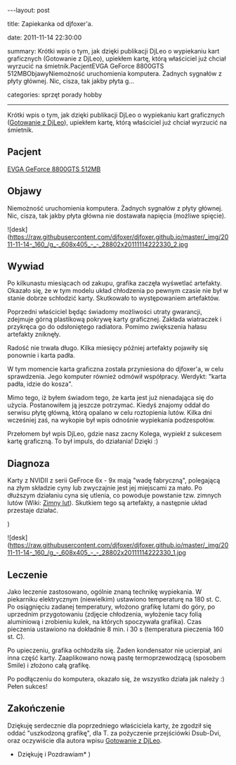 ﻿---layout:     post
title:      Zapiekanka od djfoxer&#39;a.
date:       2011-11-14 22:30:00
summary:    Krótki wpis o tym, jak dzięki publikacji DjLeo o wypiekaniu kart graficznych (Gotowanie z DjLeo), upiekłem kartę, którą właściciel już chciał wyrzucić na śmietnik.PacjentEVGA GeForce 8800GTS 512MBObjawyNiemożność uruchomienia komputera. Żadnych sygnałów z płyty głównej. Nic, cisza, tak jakby płyta g...
categories: sprzęt porady hobby
---



Krótki wpis o tym, jak dzięki publikacji DjLeo o wypiekaniu kart graficznych ([Gotowanie z DjLeo](http://www.dobreprogramy.pl/DjLeo/Gotowanie-z-DjLeo,28311.html)), upiekłem kartę, którą właściciel już chciał wyrzucić na śmietnik.



## Pacjent



[EVGA GeForce 8800GTS 512MB](http://www.evga.com/articles/382.asp)



## Objawy



Niemożność uruchomienia komputera. Żadnych sygnałów z płyty głównej. Nic, cisza, tak jakby płyta główna nie dostawała napięcia (możliwe spięcie).



![desk](https://raw.githubusercontent.com/djfoxer/djfoxer.github.io/master/_img/2011-11-14-_160_/g_-_608x405_-_-_28802x20111114222330_2.jpg

 



## Wywiad



Po kilkunastu miesiącach od zakupu, grafika zaczęła wyśwetlać artefakty. Okazało się, że w tym modelu układ chłodzenia po pewnym czasie nie był w stanie dobrze schłodzić karty. Skutkowało to występowaniem artefaktów.

Poprzedni właściciel będąc świadomy możliwości utraty gwarancji, zdejmuje górną plastikową pokrywę karty graficznej. Zakłada wiatraczek i przykręca go do odsłoniętego radiatora. Pomimo zwiększenia hałasu artefakty zniknęły.

Radość nie trwała długo. Kilka miesięcy później artefakty pojawiły się ponownie i karta padła. 

W tym momencie karta graficzna została przyniesiona do djfoxer&#39;a, w celu sprawdzenia. Jego komputer również odmówił współpracy. Werdykt: &quot;karta padła, idzie do kosza&quot;.

Mimo tego, iż byłem świadom tego, że karta jest już nienadająca się do użycia. Postanowiłem ją jeszcze potrzymać. Kiedyś znajomy oddał do serwisu płytę główną, którą opalano w celu roztopienia lutów. Kilka dni wcześniej zaś, na wykopie był wpis odnośnie wypiekania podzespołów. 

Przełomem był wpis DjLeo, gdzie nasz zacny Kolega, wypiekł z sukcesem kartę graficzną. To był impuls, do działania! Dzięki :)



## Diagnoza



Karty z NVIDII z serii GeFroce 6x - 9x mają &quot;wadę fabryczną&quot;, polegającą na złym składzie cyny lub zwyczajnie jest jej miejscami za mało. Po dłuższym działaniu cyna się utlenia, co powoduje powstanie tzw. zimnych lutów (Wiki: [Zimny lut](http://pl.wikipedia.org/wiki/Zimny_lut)). Skutkiem tego są artefakty, a następnie układ przestaje działać.

)

![desk](https://raw.githubusercontent.com/djfoxer/djfoxer.github.io/master/_img/2011-11-14-_160_/g_-_608x405_-_-_28802x20111114222330_1.jpg

 



## Leczenie



Jako leczenie zastosowano, ogólnie znaną technikę wypiekania. W piekarniku elektrycznym (niewielkim) ustawiono temperaturę na 180 st. C. Po osiągnięciu zadanej temperatury, włożono grafikę lutami do góry, po uprzednim przygotowaniu (zdjęcie chłodzenia, wyłożenie tacy folią aluminiową i zrobieniu kulek, na których spoczywała grafika). Czas pieczenia ustawiono na dokładnie 8 min. i 30 s (temperatura pieczenia 160 st. C). 

Po upieczeniu, grafika ochłodziła się. Żaden kondensator nie ucierpiał, ani inna część karty. Zaaplikowano nową pastę termoprzewodzącą (sposobem Smile) i złożono całą grafikę.

Po podłączeniu do komputera, okazało się, że wszystko działa jak należy :) Pełen sukces!



## Zakończenie



Dziękuję serdecznie dla poprzedniego właściciela karty, że zgodził się oddać &quot;uszkodzoną grafikę&quot;, dla T. za pożyczenie przejściówki Dsub-Dvi, oraz oczywiście dla autora wpisu [Gotowanie z DjLeo](http://www.dobreprogramy.pl/DjLeo/Gotowanie-z-DjLeo,28311.html). 

 * Dziękuję i Pozdrawiam* )